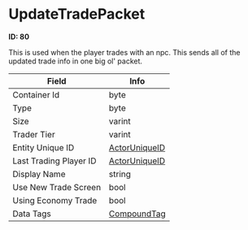 # UpdateTradePacket

__ID: 80__

This is used when the player trades with an npc. This sends all of the updated trade info in one big ol' packet.

<table><thead><tr><th>Field</th><th>Info</th></tr></thead><tbody>
<tr><td>Container Id</td><td>byte</td></tr>
<tr><td>Type</td><td>byte</td></tr>
<tr><td>Size</td><td>varint</td></tr>
<tr><td>Trader Tier</td><td>varint</td></tr>
<tr><td>Entity Unique ID</td><td><a href="../types/ActorUniqueID.md">ActorUniqueID</a></td></tr>
<tr><td>Last Trading Player ID</td><td><a href="../types/ActorUniqueID.md">ActorUniqueID</a></td></tr>
<tr><td>Display Name</td><td>string</td></tr>
<tr><td>Use New Trade Screen</td><td>bool</td></tr>
<tr><td>Using Economy Trade</td><td>bool</td></tr>
<tr><td>Data Tags</td><td><a href="../types/CompoundTag.md">CompoundTag</a></td></tr>
</tbody></table>